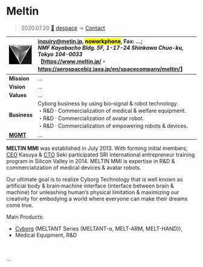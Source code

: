 # Meltin
> 2020.07.20 [🚀](../../index/index.md) [despace](../index.md) → [Contact](../contact.md)

|[![](../f/con/m/meltin_logo1_thumb.jpg)](../f/con/m/meltin_logo1.png)|<inquiry@metin.jp>, <mark>noworkphone</mark>, Fax: …;<br> *NMF Kayabacho Bldg. 5F, 1-17-24 Shinkawa Chuo-ku, Tokyo 104-0033*<br> 【<https://www.meltin.jp/>・ <https://aerospacebiz.jaxa.jp/en/spacecompany/meltin/>】|
|:--|:--|
|**Mission**|…|
|**Vision**|…|
|**Values**|…|
|**Business**|Cyborg business by using bio‑signal & robot technology.<br> ・R&D · Commercialization of medical & welfare equipment.<br> ・R&D · Commercialization of avatar robot.<br> ・R&D · Commercialization of empowering robots & devices.|
|**[MGMT](../mgmt.md)**|…|

**MELTIN MMI** was established in July 2013. With forming initial members, [CEO](mgmt.md) Kasuya & [CTO](mgmt.md) Seki participated SRI International entrepreneur training program in Silicon Valley in 2014. MELTIN MMI is expertise in R&D & commercialization of medical devices & avatar robots.

Our ultimate goal is to realize Cyborg Technology that is well known as artificial body & brain‑machine interface (interface between brain & machine) for unleashing human’s physical limitation & maximizing our creativity for embodying a world where everyone can make their dreams come true.

Main Products:

   - [Cyborg](../robot.md) (MELTANT Series (MELTANT-α, MELT-ARM, MELT-HAND)),
   - Medical Equipment, R&D

<p style="page-break-after:always"> </p>

…

